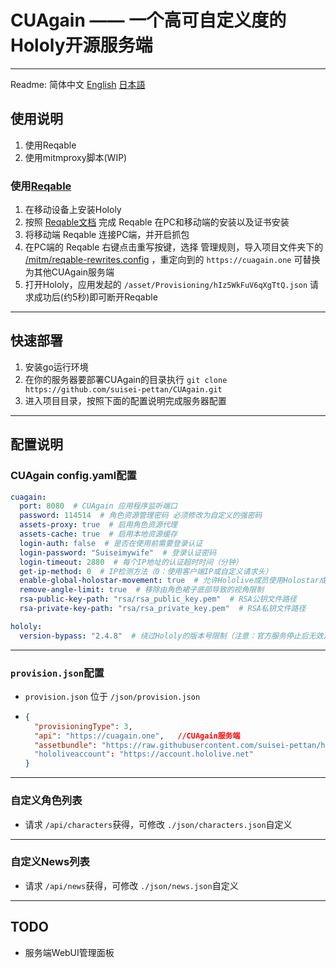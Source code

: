 # CUAgain —— 一个高可自定义度的Hololy开源服务端

---
Readme: 简体中文  [English](/readme.md)  [日本語](/readme_ja.md)
## 使用说明
1. 使用Reqable
2. 使用mitmproxy脚本(WIP)

### 使用[Reqable](https://reqable.com)
1. 在移动设备上安装Hololy
1. 按照 [Reqable文档](https://reqable.com/docs/getting-started/) 完成 Reqable 在PC和移动端的安装以及证书安装
1. 将移动端 Reqable 连接PC端，并开启抓包
1. 在PC端的 Reqable 右键点击重写按键，选择 管理规则，导入项目文件夹下的 [/mitm/reqable-rewrites.config](/mitm/reqable-rewrites.config) ，重定向到的 `https://cuagain.one` 可替换为其他CUAgain服务端
1. 打开Hololy，应用发起的 `/asset/Provisioning/hIz5WkFuV6qXgTtQ.json` 请求成功后(约5秒)即可断开Reqable


---
## 快速部署
1. 安装go运行环境
1. 在你的服务器要部署CUAgain的目录执行 `git clone https://github.com/suisei-pettan/CUAgain.git`
2. 进入项目目录，按照下面的配置说明完成服务器配置

---
## 配置说明
### CUAgain config.yaml配置
```yaml
cuagain:
  port: 8080  # CUAgain 应用程序监听端口
  password: 114514  # 角色资源管理密码 必须修改为自定义的强密码
  assets-proxy: true  # 启用角色资源代理
  assets-cache: true  # 启用本地资源缓存
  login-auth: false  # 是否在使用前需要登录认证
  login-password: "Suiseimywife"  # 登录认证密码
  login-timeout: 2880  # 每个IP地址的认证超时时间（分钟）
  get-ip-method: 0  # IP检测方法（0：使用客户端IP或自定义请求头）
  enable-global-holostar-movement: true  # 允许Hololive成员使用Holostar成员的动作
  remove-angle-limit: true  # 移除由角色裙子底部导致的视角限制
  rsa-public-key-path: "rsa/rsa_public_key.pem"  # RSA公钥文件路径
  rsa-private-key-path: "rsa/rsa_private_key.pem"  # RSA私钥文件路径

hololy:
  version-bypass: "2.4.8"  # 绕过Hololy的版本号限制（注意：官方服务停止后无效）
```
---
### `provision.json`配置
- `provision.json` 位于 `/json/provision.json` 

- ``````json
  {
    "provisioningType": 3,
    "api": "https://cuagain.one",	//CUAgain服务端
    "assetbundle": "https://raw.githubusercontent.com/suisei-pettan/hololy-assets/refs/heads/main",	//资源文件位置，当服务端的 assets-proxy 为true时可填入 https://cuagain.one/asset
    "hololiveaccount": "https://account.hololive.net"
  }
  ``````

  

---
### 自定义角色列表
- 请求 `/api/characters`获得，可修改 `./json/characters.json`自定义
---
### 自定义News列表
- 请求 `/api/news`获得，可修改 `./json/news.json`自定义
---

## TODO
- 服务端WebUI管理面板